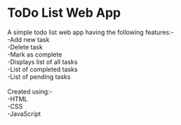 # ToDo List Web App

A simple todo list web app having the following features:-<br/>
  -Add new task<br/>
  -Delete task<br/>
  -Mark as complete<br/>
  -Displays list of all tasks<br/>
  -List of completed tasks<br/>
  -List of pending tasks<br/>
  <br/>
Created using:-<br/>
-HTML<br/>
-CSS<br/>
-JavaScript<br/>
